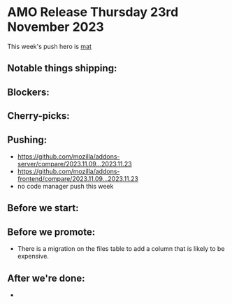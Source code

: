 # AMO Release Thursday 23rd November 2023

This week's push hero is [mat](https://github.com/diox)

## Notable things shipping:

## Blockers:

## Cherry-picks:
  
## Pushing:

- https://github.com/mozilla/addons-server/compare/2023.11.09...2023.11.23
- https://github.com/mozilla/addons-frontend/compare/2023.11.09...2023.11.23
- no code manager push this week

## Before we start:

## Before we promote:
- There is a migration on the files table to add a column that is likely to be expensive.
  
## After we're done:
- 

